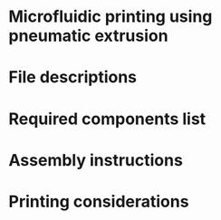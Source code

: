 # Microfluidic printing using pneumatic extrusion

# File descriptions

# Required components list

# Assembly instructions

# Printing considerations
